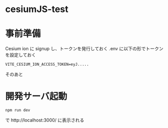 # cesiumJS-test

# 事前準備

Cesium ion に signup し、トークンを発行しておく
.env に以下の形でトークンを設定しておく

```
VITE_CESIUM_ION_ACCESS_TOKEN=eyJ.....
```

そのあと

# 開発サーバ起動

```
npm run dev
```

で http://localhost:3000/ に表示される
